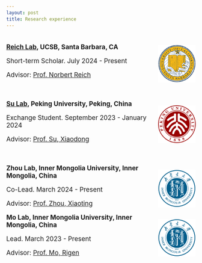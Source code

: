 ```yaml
---
layout: post
title: Research experience
---
```


<!DOCTYPE html>
<html>
<head>
  <!-- ... 其他头部信息 ... -->
</head>
<body>
  <h1 style="margin-bottom: 20px;">  </h1> <!-- 标题和这个div之间的空间 -->
  
  <div style="display: flex; justify-content: space-between; align-items: center; flex-wrap: wrap; margin-top: 20px;">
  <!-- DNMT3A, UCSB Experience -->
  <div style="flex: 0 1 100%; display: flex; align-items: center; margin-bottom: 40px;">
    <div style="flex: 1;">
      <strong style="font-size: 17px;"><a href="https://reich.chem.ucsb.edu/" target="_blank" style="font-size: 17px;">Reich Lab</a>, UCSB, Santa Barbara, CA</strong>
      <p style="font-size: 17px;">Short-term Scholar. July 2024 - Present</p>
      <p style="font-size: 17px;">Advisor: <a href="https://reich.chem.ucsb.edu/people/norbert-reich" target="_blank" style="font-size: 17px;">Prof. Norbert Reich</a></p> 
    </div>
    <div>
      <img src="/assets/img/UCSB.png" alt="UCSB" style="height: 100px;">
    </div>
  </div>
  <!-- SC, Peking University Experience -->
  <div style="flex: 0 1 100%; display: flex; align-items: center; margin-bottom: 40px;">
    <div style="flex: 1;">
      <strong style="font-size: 17px;"><a href="https://www.bio.pku.edu.cn/homes/Index/news_cont_jl/17/63.html" target="_blank" style="font-size: 17px;">Su Lab</a>, Peking University, Peking, China</strong>
      <p style="font-size: 17px;">Exchange Student. September 2023 - January 2024</p>
      <p style="font-size: 17px;">Advisor: <a href="https://www.bio.pku.edu.cn/enhomes/news/teacher_dis/63.html" target="_blank">Prof. Su, Xiaodong</a></p>
    </div>
    <div>
      <img src="/assets/img/PKU.png" alt="PKU" style="height: 100px;">
    </div>
  </div>
  
  <!-- Succinate dehydrogenase, Inner Mongolia University Experience -->
  <div style="flex: 0 1 100%; display: flex; align-items: center;">
    <div style="flex: 1;">
      <strong style="font-size: 17px;">Zhou Lab, Inner Mongolia University, Inner Mongolia, China</strong>
      <p style="font-size: 17px;">Co-Lead. March 2024 - Present</p>
      <p style="font-size: 17px;">Advisor: <a href="https://smkxxy.imu.edu.cn/info/1043/3217.htm" target="_blank">Prof. Zhou, Xiaoting</a></p>
    </div>
    <div>
      <img src="/assets/img/IMU.png" alt="IMU" style="height: 100px;">
    </div>
  </div>

  <!-- Succinate dehydrogenase, Inner Mongolia University Experience -->
  <div style="flex: 0 1 100%; display: flex; align-items: center;">
    <div style="flex: 1;">
      <strong style="font-size: 17px;">Mo Lab, Inner Mongolia University, Inner Mongolia, China</strong>
      <p style="font-size: 17px;">Lead. March 2023 - Present</p>
      <p style="font-size: 17px;">Advisor: <a href="https://smkxxy.imu.edu.cn/info/1050/3124.htm" target="_blank">Prof. Mo, Rigen</a></p>
    </div>
    <div>
      <img src="/assets/img/IMU.png" alt="IMU" style="height: 100px;">
    </div>
  </div>

